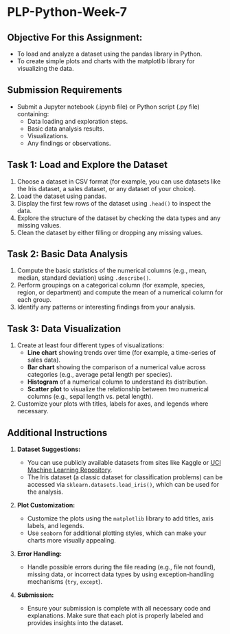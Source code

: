 # PLP-Python-Week-7

## Objective For this Assignment:

- To load and analyze a dataset using the pandas library in Python.
- To create simple plots and charts with the matplotlib library for visualizing the data.

## Submission Requirements

- Submit a Jupyter notebook (.ipynb file) or Python script (.py file) containing:
  - Data loading and exploration steps.
  - Basic data analysis results.
  - Visualizations.
  - Any findings or observations.

## Task 1: Load and Explore the Dataset

1. Choose a dataset in CSV format (for example, you can use datasets like the Iris dataset, a sales dataset, or any dataset of your choice).
2. Load the dataset using pandas.
3. Display the first few rows of the dataset using `.head()` to inspect the data.
4. Explore the structure of the dataset by checking the data types and any missing values.
5. Clean the dataset by either filling or dropping any missing values.

## Task 2: Basic Data Analysis

1. Compute the basic statistics of the numerical columns (e.g., mean, median, standard deviation) using `.describe()`.
2. Perform groupings on a categorical column (for example, species, region, or department) and compute the mean of a numerical column for each group.
3. Identify any patterns or interesting findings from your analysis.

## Task 3: Data Visualization

1. Create at least four different types of visualizations:
   - **Line chart** showing trends over time (for example, a time-series of sales data).
   - **Bar chart** showing the comparison of a numerical value across categories (e.g., average petal length per species).
   - **Histogram** of a numerical column to understand its distribution.
   - **Scatter plot** to visualize the relationship between two numerical columns (e.g., sepal length vs. petal length).
2. Customize your plots with titles, labels for axes, and legends where necessary.

## Additional Instructions

1. **Dataset Suggestions:**

   - You can use publicly available datasets from sites like Kaggle or [UCI Machine Learning Repository](https://archive.ics.uci.edu/ml/index.php).
   - The Iris dataset (a classic dataset for classification problems) can be accessed via `sklearn.datasets.load_iris()`, which can be used for the analysis.

2. **Plot Customization:**

   - Customize the plots using the `matplotlib` library to add titles, axis labels, and legends.
   - Use `seaborn` for additional plotting styles, which can make your charts more visually appealing.

3. **Error Handling:**

   - Handle possible errors during the file reading (e.g., file not found), missing data, or incorrect data types by using exception-handling mechanisms (`try`, `except`).

4. **Submission:**
   - Ensure your submission is complete with all necessary code and explanations. Make sure that each plot is properly labeled and provides insights into the dataset.
